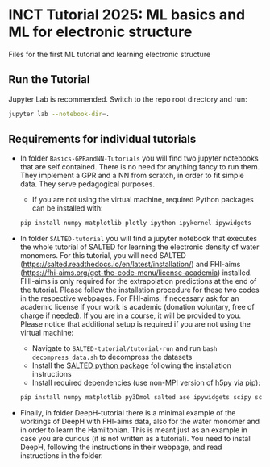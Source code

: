 # INCT Tutorial 2025: ML basics and ML for electronic structure

Files for the first ML tutorial and learning electronic structure

## Run the Tutorial

Jupyter Lab is recommended.
Switch to the repo root directory and run:
```bash
jupyter lab --notebook-dir=.
```

## Requirements for individual tutorials

- In folder ``Basics-GPRandNN-Tutorials`` you will find two jupyter notebooks that are self contained. There is no need for anything fancy to run them. They implement a GPR and a NN from scratch, in order to fit simple data. They serve pedagogical purposes.
    - If you are not using the virtual machine, required Python packages can be installed with:
    ```bash
    pip install numpy matplotlib plotly ipython ipykernel ipywidgets
    ```

- In folder ``SALTED-tutorial`` you will find a jupyter notebook that executes the whole tutorial of SALTED for learning the electronic density of water monomers. For this tutorial, you will need SALTED (https://salted.readthedocs.io/en/latest/installation/) and FHI-aims (https://fhi-aims.org/get-the-code-menu/license-academia) installed. FHI-aims is only required for the extrapolation predictions at the end of the tutorial.
Please follow the installation procedure for these two codes in the respective webpages. For FHI-aims, if necessary ask for an academic license if your work is academic (donation voluntary, free of charge if needed). If you are in a course, it will be provided to you.
Please notice that additional setup is required if you are not using the virtual machine:
    - Navigate to `SALTED-tutorial/tutorial-run` and run `bash decompress_data.sh` to decompress the datasets
    - Install the [SALTED python package](https://github.com/andreagrisafi/SALTED) following the installation instructions
    - Install required dependencies (use non-MPI version of h5py via pip):
    ```bash
    pip install numpy matplotlib py3Dmol salted ase ipywidgets scipy scikit-learn h5py
    ```

- Finally, in folder DeepH-tutorial there is a minimal example of the workings of DeepH with FHI-aims data, also for the water monomer and in order to learn the Hamiltonian. This is meant just as an example in case you are curious (it is not written as a tutorial). You need to install DeepH, following the instructions in their webpage, and read instructions in the folder.

